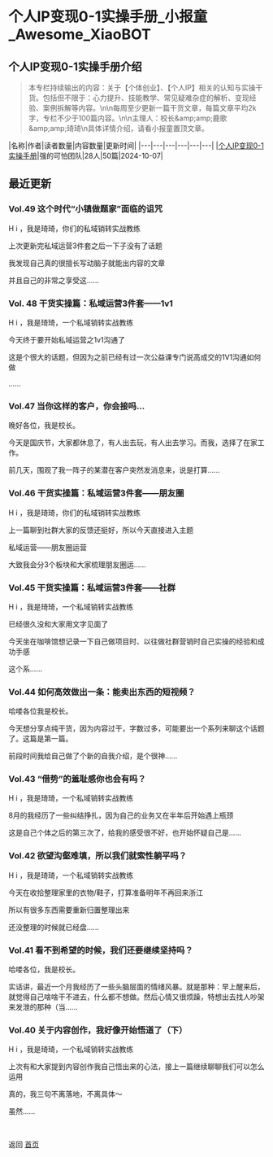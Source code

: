 # 个人IP变现0-1实操手册_小报童_Awesome_XiaoBOT

## 个人IP变现0-1实操手册介绍
> 本专栏持续输出的内容：关于【个体创业】、【个人IP】相关的认知与实操干货。包括但不限于：心力提升、技能教学、常见疑难杂症的解析、变现经验、案例拆解等内容。\n\n每周至少更新一篇干货文章，每篇文章平均2k字，专栏不少于100篇内容。\n\n主理人：校长&amp;amp;amp;鹿歌&amp;amp;amp;琦琦\n具体详情介绍，请看小报童置顶文章。  
  


|名称|作者|读者数量|内容数量|更新时间|
|---|---|---|---|---|---|
|[个人IP变现0-1实操手册](https://xiaobot.net/p/IP2024?refer=0b133df9-27dc-423b-8101-639049001c13)|强的可怕团队|28人|50篇|2024-10-07|

## 最近更新
### Vol.49 这个时代“小镇做题家”面临的诅咒

H i ，我是琦琦，你们的私域销转实战教练

上次更新完私域运营3件套之后一下子没有了话题

我发现自己真的很擅长写动脑子就能出内容的文章

并且自己的非常之享受这......

### Vol. 48 干货实操篇：私域运营3件套——1v1

H i ，我是琦琦，一个私域销转实战教练

今天终于要开始私域运营之1v1沟通了

这是个很大的话题，但因为之前已经有过一次公益课专门说高成交的1V1沟通如何做

......

### Vol.47 当你这样的客户，你会接吗...

晚好各位，我是校长。

今天是国庆节，大家都休息了，有人出去玩，有人出去学习。而我，选择了在家工作。

前几天，围观了我一阵子的某潜在客户突然发消息来，说是打算......

### Vol.46 干货实操篇：私域运营3件套——朋友圈

H i ，我是琦琦，你们的私域销转实战教练

上一篇聊到社群大家的反馈还挺好，所以今天直接进入主题

私域运营——朋友圈运营

大致我会分3个板块和大家梳理朋友圈运......

### Vol.45 干货实操篇：私域运营3件套——社群

H i ，我是琦琦，一个私域销转实战教练

已经很久没和大家用文字见面了

今天坐在咖啡馆想记录一下自己做项目时、以往做社群营销时自己实操的经验和成功手感

这个系......

### Vol.44 如何高效做出一条：能卖出东西的短视频？

哈喽各位我是校长。

今天想分享点纯干货，因为内容过干，字数过多，可能要出一个系列来聊这个话题了。这篇是第一篇。

前段时间我给自己做了个新的自我介绍，是个很神......

### Vol.43 “借势”的羞耻感你也会有吗？

H i ，我是琦琦，一个私域销转实战教练

8月的我经历了一些纠结挣扎，因为自己的业务又在半年后开始遇上瓶颈

这是自己个体之后的第三次了，给我的感受很不好，也开始怀疑自己是......

### Vol.42 欲望沟壑难填，所以我们就索性躺平吗？

H i ，我是琦琦，一个私域销转实战教练

今天在收拾整理家里的衣物/鞋子，打算准备明年不再回来浙江

所以有很多东西需要重新归置整理出来

还没整理的时候就已经盘......

### Vol.41 看不到希望的时候，我们还要继续坚持吗？

哈喽各位，我是校长。

实话讲，最近一个月我经历了一些头脑层面的情绪风暴。就是那种：早上醒来后，就觉得自己啥啥干不进去，什么都不想做。然后心情又很烦躁，特想出去找人吵架来发泄的那种（当......

### Vol.40 关于内容创作，我好像开始悟道了（下）

H i ，我是琦琦，一个私域销转实战教练

上次有和大家提到内容创作我自己悟出来的心法，接上一篇继续聊聊我们可以怎么运用

真的，我三句不离落地，不离具体～

虽然......


<a href="https://github.com/Reno9527/awesome-xiaobot" style="color: white; text-decoration: none;">awesome-xiaobot</a>

返回 [首页](../README.md)
